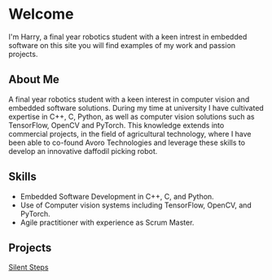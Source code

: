 # Welcome
I'm Harry, a final year robotics student with a keen intrest in embedded software on this site you will find examples of my work and passion projects.

## About Me
A final year robotics student with a keen interest in computer vision and embedded software solutions.  During my time at university I have cultivated expertise in C++, C, Python, as well as computer vision solutions such as TensorFlow, OpenCV and PyTorch.  This knowledge extends into commercial projects, in the field of agricultural technology, where I have been able to co-found Avoro Technologies and leverage these skills to develop an innovative daffodil picking robot. 

## Skills
- Embedded Software Development in C++, C, and Python.
- Use of Computer vision systems including TensorFlow, OpenCV, and PyTorch.
- Agile practitioner with experience as Scrum Master.

## Projects
[Silent Steps](silent_steps.md)